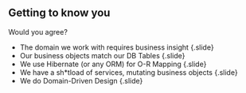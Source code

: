 ## Getting to know you

Would you agree?

- The domain we work with requires business insight
{.slide}
- Our business objects match our DB Tables
{.slide}
- We use Hibernate (or any ORM) for O-R Mapping
{.slide}
- We have a sh*tload of services, mutating business objects
{.slide}
- We do Domain-Driven Design
{.slide}